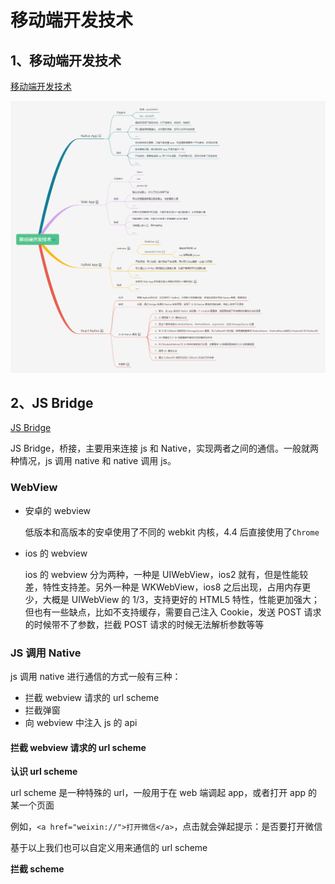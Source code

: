 # 移动端开发技术



## 1、移动端开发技术

[移动端开发技术](https://juejin.cn/post/6915377977765134344#heading-17)

![](../imgs/img11.jpg)



## 2、JS Bridge

[JS Bridge](https://juejin.cn/post/6916316666208976904#heading-19)

JS Bridge，桥接，主要用来连接 js 和 Native，实现两者之间的通信。一般就两种情况，js 调用 native 和 native 调用 js。



### WebView

- 安卓的 webview

  低版本和高版本的安卓使用了不同的 webkit 内核，4.4 后直接使用了`Chrome`

- ios 的 webview

  ios 的 webview 分为两种，一种是 UIWebView，ios2 就有，但是性能较差，特性支持差。另外一种是 WKWebView，ios8 之后出现，占用内存更少，大概是 UIWebView 的 1/3，支持更好的 HTML5 特性，性能更加强大；但也有一些缺点，比如不支持缓存，需要自己注入 Cookie，发送 POST 请求的时候带不了参数，拦截 POST 请求的时候无法解析参数等等



### JS 调用 Native

js 调用 native 进行通信的方式一般有三种：

- 拦截 webview 请求的 url scheme
- 拦截弹窗
- 向 webview 中注入 js 的 api

#### 拦截 webview 请求的 url scheme

**认识 url scheme**

url scheme 是一种特殊的 url，一般用于在 web 端调起 app，或者打开 app 的某一个页面

例如，`<a href="weixin://">打开微信</a>`，点击就会弹起提示：是否要打开微信

基于以上我们也可以自定义用来通信的 url scheme



**拦截 scheme**

